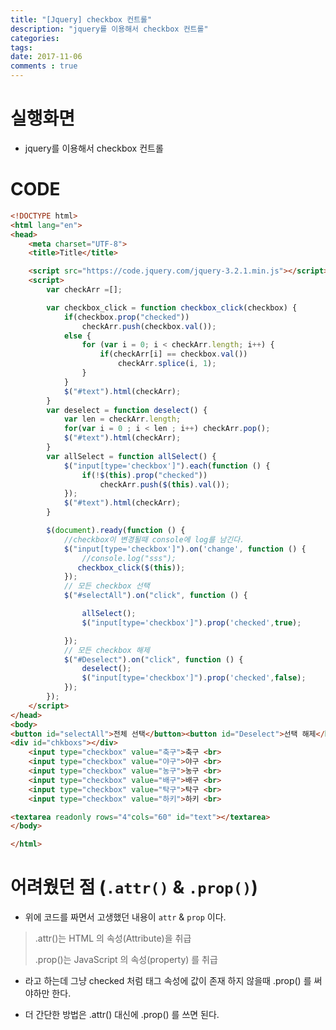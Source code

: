 ```yaml
---
title: "[Jquery] checkbox 컨트롤"
description: "jquery를 이용해서 checkbox 컨트롤"
categories: 
tags: 
date: 2017-11-06
comments : true
---
```


# 실행화면

* jquery를 이용해서 checkbox 컨트롤

<object id="nzeo" width="100%" height="400" data='/assets/src/jquery/checkbox.html'>

# CODE

```html
<!DOCTYPE html>
<html lang="en">
<head>
    <meta charset="UTF-8">
    <title>Title</title>

    <script src="https://code.jquery.com/jquery-3.2.1.min.js"></script>
    <script>
        var checkArr =[];

        var checkbox_click = function checkbox_click(checkbox) {
            if(checkbox.prop("checked"))
                checkArr.push(checkbox.val());
            else {
                for (var i = 0; i < checkArr.length; i++) {
                    if(checkArr[i] == checkbox.val())
                        checkArr.splice(i, 1);
                }
            }
            $("#text").html(checkArr);
        }
        var deselect = function deselect() {
            var len = checkArr.length;
            for(var i = 0 ; i < len ; i++) checkArr.pop();
            $("#text").html(checkArr);
        }
        var allSelect = function allSelect() {
            $("input[type='checkbox']").each(function () {
                if(!$(this).prop("checked"))
                    checkArr.push($(this).val());
            });
            $("#text").html(checkArr);
        }

        $(document).ready(function () {
            //checkbox이 변경될때 console에 log를 남긴다.
            $("input[type='checkbox']").on('change', function () {
                //console.log("sss");
               checkbox_click($(this));
            });
            // 모든 checkbox 선택
            $("#selectAll").on("click", function () {

                allSelect();
                $("input[type='checkbox']").prop('checked',true);

            });
            // 모든 checkbox 해제
            $("#Deselect").on("click", function () {
                deselect();
                $("input[type='checkbox']").prop('checked',false);
            });
        });
    </script>
</head>
<body>
<button id="selectAll">전체 선택</button><button id="Deselect">선택 해제</button> <br>
<div id="chkboxs"></div>
    <input type="checkbox" value="축구">축구 <br>
    <input type="checkbox" value="야구">야구 <br>
    <input type="checkbox" value="농구">농구 <br>
    <input type="checkbox" value="배구">배구 <br>
    <input type="checkbox" value="탁구">탁구 <br>
    <input type="checkbox" value="하키">하키 <br>

<textarea readonly rows="4"cols="60" id="text"></textarea>
</body>

</html>
```

# 어려웠던 점 (`.attr()` & `.prop()`)

* 위에 코드를 짜면서 고생했던 내용이 `attr` & `prop` 이다. 

> .attr()는 HTML 의 속성(Attribute)을 취급
> 
> .prop()는 JavaScript 의 속성(property) 를 취급
 
 * 라고 하는데 그냥 checked 처럼 태그 속성에 값이 존재 하지 않을때 .prop() 를 써야하만 한다.
 
 * 더 간단한 방법은 .attr() 대신에 .prop() 를 쓰면 된다.
 
